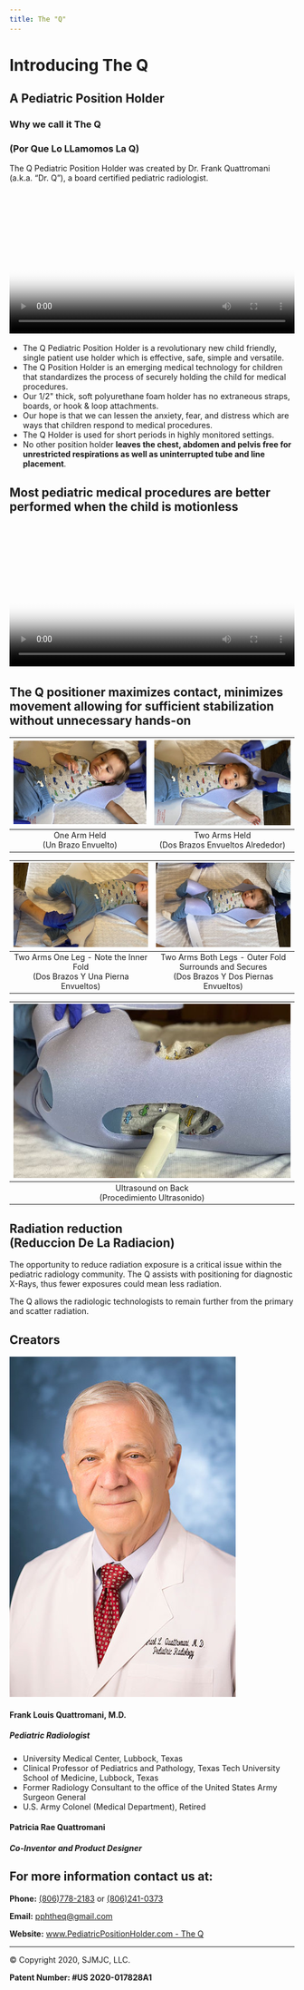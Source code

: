 ```yaml
---
title: The "Q"
---
```


# Introducing The Q
## A Pediatric Position Holder

### **Why we call it The Q**
### (Por Que Lo LLamomos La Q)

The Q Pediatric Position Holder was created by Dr. Frank Quattromani (a.k.a. “Dr. Q”), a board certified pediatric radiologist.

<video controls autoplay style="width: 100% !important; height: auto !important;" title="Technical Drawing of the Pediatric Position Holder" poster="/images/PPH-drawing.PNG" id="vid1">
  <source src="/videos/PPH-drawing-short.mp4" type="video/mp4">
  <source src="/videos/PPH-drawing-short.ogv" type="video/ogg">
  Your browser does not support HTML5 video.
</video>

- The Q Pediatric Position Holder is a revolutionary new child friendly, single patient use holder which is effective, safe, simple and versatile.
- The Q Position Holder is an emerging medical technology for children that standardizes the process of securely holding the child for medical procedures.
- Our 1/2" thick, soft polyurethane foam holder has no extraneous straps, boards, or hook & loop attachments.
- Our hope is that we can lessen the anxiety, fear, and distress which are ways that children respond to medical procedures.
- The Q Holder is used for short periods in highly monitored settings.
- No other position holder 	__**leaves the chest, abdomen and pelvis free for unrestricted respirations as well as uninterrupted tube and line placement**__.

## Most pediatric medical procedures are better performed when the child is motionless

<video controls autoplay style="width: 100% !important; height: auto !important;" title="Infant child moving and wiggling during procedure" poster="/images/wiggle.PNG" id="vid2">
  <source src="/videos/wiggle.mp4" type="video/mp4">
  <source src="/videos/wiggle.ogg" type="video/ogg">
   Your browser does not support HTML5 video.
</video>

## The Q positioner maximizes contact, minimizes movement allowing for sufficient stabilization without unnecessary hands-on

| ![One Arm Held - Pediatric Position Holder](/images/one-arm.jpeg) | ![Two Arm Hold - Pediatric Position Holder](/images/two-arms.jpeg) | 
|:--:|:--:|
| One Arm Held<br>(Un Brazo Envuelto) | Two Arms Held<br>(Dos Brazos Envueltos Alrededor) |

| ![Two Arms One Leg Hold - Pediatric Position Holder](/images/two-arms-one-leg.jpeg) | ![Two Arms One Leg Held - Pediatric Position Holder](/images/two-arms-two-legs.jpeg) | 
|:--:|:--:|
| Two Arms One Leg - Note the Inner Fold<br>(Dos Brazos Y Una Pierna Envueltos) | Two Arms Both Legs - Outer Fold Surrounds and Secures<br>(Dos Brazos Y Dos Piernas Envueltos) |

| ![Two Arms Both Legs Held - Pediatric Position Holder](/images/ultrasound-back.jpeg) | 
|:--:| 
| Ultrasound on Back<br>(Procedimiento Ultrasonido) |

## Radiation reduction<br>(Reduccion De La Radiacion)

The opportunity to reduce radiation exposure is a critical issue within the pediatric radiology community. The Q assists with positioning for diagnostic X-Rays, thus fewer exposures could mean less radiation. 

The Q allows the radiologic technologists to remain further from the primary and scatter radiation.

## Creators
![Dr. Frank Louis Quattromani, M.D. >](/images/IMG_3791.JPG)

#### Frank Louis Quattromani, M.D. 
##### Pediatric Radiologist
- University Medical Center, Lubbock, Texas  
- Clinical Professor of Pediatrics and Pathology, Texas Tech University School of Medicine, Lubbock, Texas  
- Former Radiology Consultant to the office of the United States Army Surgeon General  
- U.S. Army Colonel (Medical Department), Retired  

#### Patricia Rae Quattromani
##### Co-Inventor and Product Designer

## **For more information contact us at:**

**Phone:** <a href="tel:1-806-778-2183">(806)778-2183</a> or <a href="tel:1-241-778-0373">(806)241-0373</a>

**Email:** <pphtheq@gmail.com>

**Website:** [www.PediatricPositionHolder.com - The Q](https://pediatricpositionholder.com)

---
<div style="clear: both;"></div>    
&copy; Copyright 2020, SJMJC, LLC.

**Patent Number: #US 2020-017828A1**
